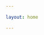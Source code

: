 ```yaml
---

layout: home

---
```

<!-- 
# Feel free to add content and custom Front Matter to this file

# To modify the layout, see <https://jekyllrb.com/docs/themes/#overriding-theme-defaults>
 -->
